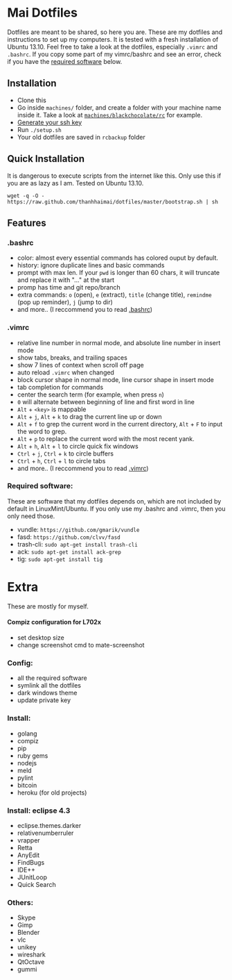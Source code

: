 # Mai Dotfiles #

Dotfiles are meant to be shared, so here you are.
These are my dotfiles and instructions to set up my computers. It is tested with a fresh installation of Ubuntu 13.10. Feel free to take a look at the dotfiles, especially `.vimrc` and `.bashrc`. If you copy some part of my vimrc/bashrc and see an error, check if you have the [required software](#required-software) below.

## Installation
* Clone this
* Go inside `machines/` folder, and create a folder with your machine name inside it. Take a look at [`machines/blackchocolate/rc`](https://github.com/thanhhaimai/dotfiles/tree/master/machines/blackchocolate/rc) for example.
* [Generate your ssh key](https://help.github.com/articles/generating-ssh-keys)
* Run `./setup.sh`
* Your old dotfiles are saved in `rcbackup` folder

## Quick Installation
It is dangerous to execute scripts from the internet like this. Only use this if you are as lazy as I am. Tested on Ubuntu 13.10.

    wget -q -O - https://raw.github.com/thanhhaimai/dotfiles/master/bootstrap.sh | sh

## Features ##

### .bashrc ###
* color: almost every essential commands has colored ouput by default.
* history: ignore duplicate lines and basic commands
* prompt with max len. If your `pwd` is longer than 60 chars, it will truncate and replace it with "..." at the start
* promp has time and git repo/branch
* extra commands: `o` (open), `e` (extract), `title` (change title), `remindme` (pop up reminder), `j` (jump to dir)
* and more.. (I reccommend you to read [.bashrc](https://github.com/thanhhaimai/dotfiles/blob/master/rc/.bashrc))

### .vimrc ###
* relative line number in normal mode, and absolute line number in insert mode
* show tabs, breaks, and trailing spaces
* show 7 lines of context when scroll off page
* auto reload `.vimrc` when changed
* block cursor shape in normal mode, line cursor shape in insert mode
* tab completion for commands
* center the search term (for example, when press `n`)
* `0` will alternate between beginning of line and first word in line
* `Alt` + `<key>` is mappable
* `Alt` + `j`, `Alt` + `k` to drag the current line up or down
* `Alt` + `f` to grep the current word in the current directory, `Alt` + `F` to input the word to grep.
* `Alt` + `p` to replace the current word with the most recent yank.
* `Alt` + `h`, `Alt` + `l` to circle quick fix windows
* `Ctrl` + `j`, `Ctrl` + `k` to circle buffers
* `Ctrl` + `h`, `Ctrl` + `l` to circle tabs
* and more.. (I reccommend you to read [.vimrc](https://github.com/thanhhaimai/dotfiles/blob/master/rc/.vimrc))

### Required software: ###

These are software that my dotfiles depends on, which are not included by default in LinuxMint/Ubuntu. If you only use my .bashrc and .vimrc, then you only need those.

* vundle: `https://github.com/gmarik/vundle`
* fasd: `https://github.com/clvv/fasd`
* trash-cli: `sudo apt-get install trash-cli`
* ack: `sudo apt-get install ack-grep`
* tig: `sudo apt-get install tig`

# Extra #

These are mostly for myself.

#### Compiz configuration for L702x ####
* set desktop size
* change screenshot cmd to mate-screenshot

### Config: ###

* all the required software
* symlink all the dotfiles
* dark windows theme
* update private key

### Install: ###

* golang
* compiz
* pip
* ruby gems
* nodejs
* meld
* pylint
* bitcoin
* heroku (for old projects)

### Install: eclipse 4.3 ###

* eclipse.themes.darker
* relativenumberruler
* vrapper
* Retta
* AnyEdit
* FindBugs
* IDE++
* JUnitLoop
* Quick Search

### Others: ###

* Skype
* Gimp
* Blender
* vlc
* unikey
* wireshark
* QtOctave
* gummi
